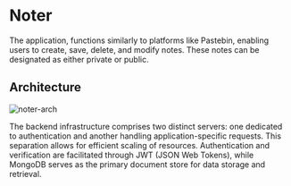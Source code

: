 # Noter
The application, functions similarly to platforms like Pastebin, enabling users to create, save, delete, and modify notes. These notes can be designated as either private or public.

## Architecture
![noter-arch](https://github.com/PrajwalR7/note-app/assets/57180548/a7f2a4f7-9696-44eb-b0e1-8dc862a967ba)

The backend infrastructure comprises two distinct servers: one dedicated to authentication and another handling application-specific requests. 
This separation allows for efficient scaling of resources. 
Authentication and verification are facilitated through JWT (JSON Web Tokens), while MongoDB serves as the primary document store for data storage and retrieval.
